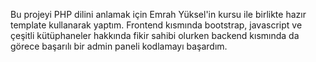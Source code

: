 Bu projeyi PHP dilini anlamak için Emrah Yüksel'in kursu ile birlikte hazır template kullanarak yaptım. Frontend kısmında bootstrap, javascript ve çeşitli kütüphaneler hakkında fikir sahibi olurken backend kısmında da görece başarılı bir admin paneli kodlamayı başardım.
